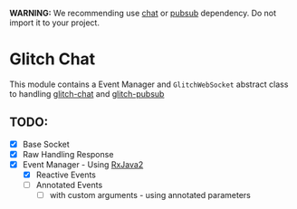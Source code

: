 **WARNING:** We recommending use [chat](../chat) or [pubsub](./pubsub) dependency. Do not import it to your project.

# Glitch Chat

This module contains a Event Manager and `GlitchWebSocket` abstract class to handling [glitch-chat](../chat) and [glitch-pubsub](../pubsub)

## TODO:

* [x] Base Socket
* [x] Raw Handling Response
* [x] Event Manager - Using [RxJava2](http://reactivex.io/)
  * [x] Reactive Events
  * [ ] Annotated Events
    * [ ] with custom arguments - using annotated parameters